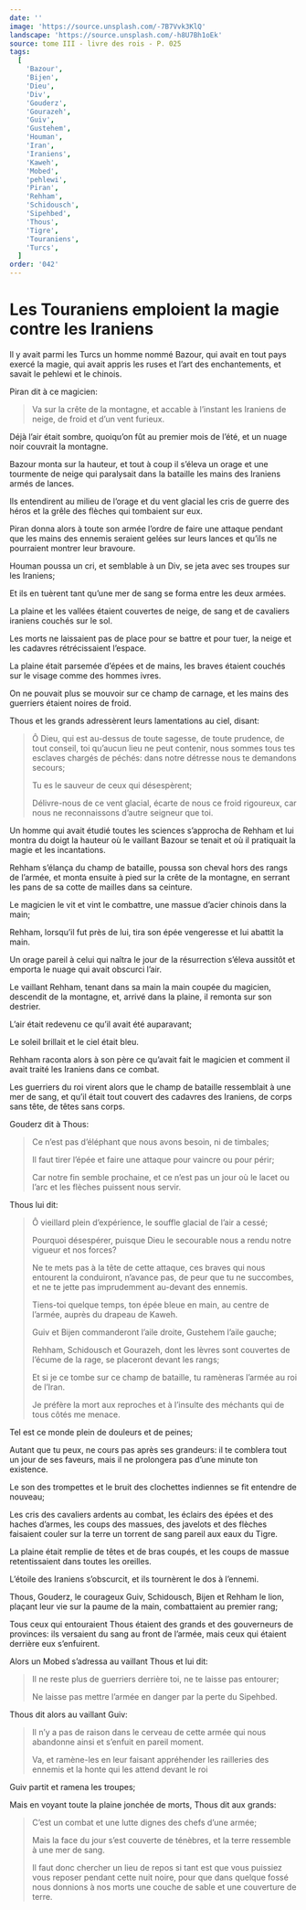 ```yaml
---
date: ''
image: 'https://source.unsplash.com/-7B7Vvk3KlQ'
landscape: 'https://source.unsplash.com/-h8U7Bh1oEk'
source: tome III - livre des rois - P. 025
tags:
  [
    'Bazour',
    'Bijen',
    'Dieu',
    'Div',
    'Gouderz',
    'Gourazeh',
    'Guiv',
    'Gustehem',
    'Houman',
    'Iran',
    'Iraniens',
    'Kaweh',
    'Mobed',
    'pehlewi',
    'Piran',
    'Rehham',
    'Schidousch',
    'Sipehbed',
    'Thous',
    'Tigre',
    'Touraniens',
    'Turcs',
  ]
order: '042'
---
```


# Les Touraniens emploient la magie contre les Iraniens

Il y avait parmi les Turcs un homme nommé Bazour, qui avait en tout pays exercé la magie, qui avait appris les ruses et l’art des enchantements, et savait le pehlewi et le chinois.

Piran dit à ce magicien:

> Va sur la crête de la montagne, et accable à l’instant les Iraniens de neige, de froid et d’un vent furieux.

Déjà l’air était sombre, quoiqu’on fût au premier mois de l’été, et un nuage noir couvrait la montagne.

Bazour monta sur la hauteur, et tout à coup il s’éleva un orage et une tourmente de neige qui paralysait dans la bataille les mains des Iraniens armés de lances.

Ils entendirent au milieu de l’orage et du vent glacial les cris de guerre des héros et la grêle des flèches qui tombaient sur eux.

Piran donna alors à toute son armée l’ordre de faire une attaque pendant que les mains des ennemis seraient gelées sur leurs lances et qu’ils ne pourraient montrer leur bravoure.

Houman poussa un cri, et semblable à un Div, se jeta avec ses troupes sur les Iraniens;

Et ils en tuèrent tant qu’une mer de sang se forma entre les deux armées.

La plaine et les vallées étaient couvertes de neige, de sang et de cavaliers iraniens couchés sur le sol.

Les morts ne laissaient pas de place pour se battre et pour tuer, la neige et les cadavres rétrécissaient l’espace.

La plaine était parsemée d’épées et de mains, les braves étaient couchés sur le visage comme des hommes ivres.

On ne pouvait plus se mouvoir sur ce champ de carnage, et les mains des guerriers étaient noires de froid.

Thous et les grands adressèrent leurs lamentations au ciel, disant:

> Ô Dieu, qui est au-dessus de toute sagesse, de toute prudence, de tout conseil, toi qu’aucun lieu ne peut contenir, nous sommes tous tes esclaves chargés de péchés: dans notre détresse nous te demandons secours;
>
> Tu es le sauveur de ceux qui désespèrent;
>
> Délivre-nous de ce vent glacial, écarte de nous ce froid rigoureux, car nous ne reconnaissons d’autre seigneur que toi.

Un homme qui avait étudié toutes les sciences s’approcha de Rehham et lui montra du doigt la hauteur où le vaillant Bazour se tenait et où il pratiquait la magie et les incantations.

Rehham s’élança du champ de bataille, poussa son cheval hors des rangs de l’armée, et monta ensuite à pied sur la crête de la montagne, en serrant les pans de sa cotte de mailles dans sa ceinture.

Le magicien le vit et vint le combattre, une massue d’acier chinois dans la main;

Rehham, lorsqu’il fut près de lui, tira son épée vengeresse et lui abattit la main.

Un orage pareil à celui qui naîtra le jour de la résurrection s’éleva aussitôt et emporta le nuage qui avait obscurci l’air.

Le vaillant Rehham, tenant dans sa main la main coupée du magicien, descendit de la montagne, et, arrivé dans la plaine, il remonta sur son destrier.

L’air était redevenu ce qu’il avait été auparavant;

Le soleil brillait et le ciel était bleu.

Rehham raconta alors à son père ce qu’avait fait le magicien et comment il avait traité les Iraniens dans ce combat.

Les guerriers du roi virent alors que le champ de bataille ressemblait à une mer de sang, et qu’il était tout couvert des cadavres des Iraniens, de corps sans tête, de têtes sans corps.

Gouderz dit à Thous:

> Ce n’est pas d’éléphant que nous avons besoin, ni de timbales;
>
> Il faut tirer l’épée et faire une attaque pour vaincre ou pour périr;
>
> Car notre fin semble prochaine, et ce n’est pas un jour où le lacet ou l’arc et les flèches puissent nous servir.

Thous lui dit:

> Ô vieillard plein d’expérience, le souffle glacial de l’air a cessé;
>
> Pourquoi désespérer, puisque Dieu le secourable nous a rendu notre vigueur et nos forces?
>
> Ne te mets pas à la tête de cette attaque, ces braves qui nous entourent la conduiront, n’avance pas, de peur que tu ne succombes, et ne te jette pas imprudemment au-devant des ennemis.
>
> Tiens-toi quelque temps, ton épée bleue en main, au centre de l’armée, auprès du drapeau de Kaweh.
>
> Guiv et Bijen commanderont l’aile droite, Gustehem l’aile gauche;
>
> Rehham, Schidousch et Gourazeh, dont les lèvres sont couvertes de l’écume de la rage, se placeront devant les rangs;
>
> Et si je ce tombe sur ce champ de bataille, tu ramèneras l’armée au roi de l’Iran.
>
> Je préfère la mort aux reproches et à l’insulte des méchants qui de tous côtés me menace.

Tel est ce monde plein de douleurs et de peines;

Autant que tu peux, ne cours pas après ses grandeurs: il te comblera tout un jour de ses faveurs, mais il ne prolongera pas d’une minute ton existence.

Le son des trompettes et le bruit des clochettes indiennes se fit entendre de nouveau;

Les cris des cavaliers ardents au combat, les éclairs des épées et des haches d’armes, les coups des massues, des javelots et des flèches faisaient couler sur la terre un torrent de sang pareil aux eaux du Tigre.

La plaine était remplie de têtes et de bras coupés, et les coups de massue retentissaient dans toutes les oreilles.

L’étoile des Iraniens s’obscurcit, et ils tournèrent le dos à l’ennemi.

Thous, Gouderz, le courageux Guiv, Schidousch, Bijen et Rehham le lion, plaçant leur vie sur la paume de la main, combattaient au premier rang;

Tous ceux qui entouraient Thous étaient des grands et des gouverneurs de provinces: ils versaient du sang au front de l’armée, mais ceux qui étaient derrière eux s’enfuirent.

Alors un Mobed s’adressa au vaillant Thous et lui dit:

> Il ne reste plus de guerriers derrière toi, ne te laisse pas entourer;
>
> Ne laisse pas mettre l’armée en danger par la perte du Sipehbed.

Thous dit alors au vaillant Guiv:

> Il n’y a pas de raison dans le cerveau de cette armée qui nous abandonne ainsi et s’enfuit en pareil moment.
>
> Va, et ramène-les en leur faisant appréhender les railleries des ennemis et la honte qui les attend devant le roi

Guiv partit et ramena les troupes;

Mais en voyant toute la plaine jonchée de morts, Thous dit aux grands:

> C’est un combat et une lutte dignes des chefs d’une armée;
>
> Mais la face du jour s’est couverte de ténèbres, et la terre ressemble à une mer de sang.
>
> Il faut donc chercher un lieu de repos si tant est que vous puissiez vous reposer pendant cette nuit noire, pour que dans quelque fossé nous donnions à nos morts une couche de sable et une couverture de terre.

